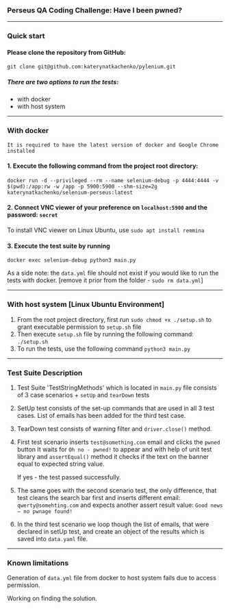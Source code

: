 ### Perseus QA Coding Challenge: Have I been pwned?

---
### Quick start

#### Please clone the repository from GitHub:

`git clone git@github.com:katerynatkachenko/pylenium.git`

##### There are two options to run the tests:

- with docker 
- with host system

---
### With docker

	It is required to have the latest version of docker and Google Chrome installed

#### 1. Execute the following command from the project root directory:

`docker run -d --privileged --rm --name selenium-debug -p 4444:4444 -v $(pwd):/app:rw -w /app -p 5900:5900 --shm-size=2g katerynatkachenko/selenium-perseus:latest`

#### 2. Connect VNC viewer of your preference on `localhost:5900` and the password: `secret`

To install VNC viewer on Linux Ubuntu, use `sudo apt install remmina`

#### 3. Execute the test suite by running

`docker exec selenium-debug python3 main.py`

As a side note: the `data.yml` file should not exist if you would like to run the tests with docker. [remove it prior from the folder - `sudo rm data.yml`]

---

### With host system \[Linux Ubuntu Environment\]

1. From the root project directory, first run `sudo chmod +x ./setup.sh` to grant executable permission to `setup.sh` file
2. Then execute `setup.sh` file by running the following command: `./setup.sh`
3. To run the tests, use the following command `python3 main.py`

---
### Test Suite Description

1. Test Suite 'TestStringMethods' which is located in `main.py` file consists of 3 case scenarios + `setUp` and `tearDown` tests
2. SetUp test consists of the set-up commands that are used in all 3 test cases. List of emails has been added for the third test case.
3. TearDown test consists of warning filter and `driver.close()` method.
4. First test scenario inserts `test@something.com` email and clicks the `pwned` button
   It waits for `Oh no - pwned!` to appear and with help of unit test library and `assertEqual()` method it checks if the text on the banner equal to expected string value.

   If yes - the test passed successfully.
5. The same goes with the second scenario test, the only difference, that test cleans the search bar first and inserts different email: `qwerty@somehting.com` and expects another assert result value: `Good news — no pwnage found!`
6. In the third test scenario we loop though the list of emails, that were declared in setUp test, and create an object of the results which is saved into `data.yaml` file.

---
### Known limitations 

Generation of `data.yml` file from docker to host system fails due to access permission.

Working on finding the solution.
